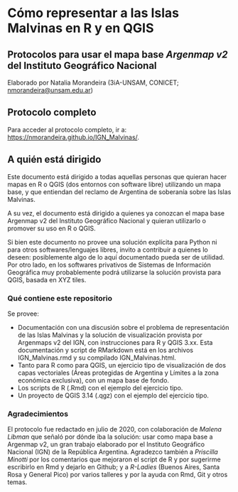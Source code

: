 # Cómo representar a las Islas Malvinas en R y en QGIS
## Protocolos para usar el mapa base _Argenmap v2_ del Instituto Geográfico Nacional

Elaborado por Natalia Morandeira (3iA-UNSAM, CONICET; nmorandeira@unsam.edu.ar)

## Protocolo completo
Para acceder al protocolo completo, ir a: <https://nmorandeira.github.io/IGN_Malvinas/>.

## A quién está dirigido
Este documento está dirigido a todas aquellas personas que quieran hacer mapas en R o QGIS (dos entornos con software libre) utilizando un mapa base, y que entiendan del reclamo de Argentina de soberanía sobre las Islas Malvinas.

A su vez, el documento está dirigido a quienes ya conozcan el mapa base Argenmap v2 del Instituto Geográfico Nacional y quieran utilizarlo o promover su uso en R o QGIS.

Si bien este documento no provee una solución explícita para Python ni para otros softwares/lenguajes libres, invito a contribuir a quienes lo deseen: posiblemente algo de lo aquí documentado pueda ser de utilidad. Por otro lado, en los softwares privativos de Sistemas de Información Geográfica muy probablemente podrá utilizarse la solución provista para QGIS, basada en XYZ tiles.

### Qué contiene este repositorio
Se provee:
- Documentación con una discusión sobre el problema de representación de las Islas Malvinas y la solución de visualización provista por Argenmaps v2 del IGN, con instrucciones para R y QGIS 3.xx. Esta documentación y script de RMarkdown está en los archivos IGN_Malvinas.rmd y su compilado IGN_Malvinas.html. 
- Tanto para R como para QGIS, un ejercicio tipo de visualización de dos capas vectoriales (Áreas protegidas de Argentina y Límites a la zona económica exclusiva), con un mapa base de fondo.
- Los scripts de R (.Rmd) con el ejemplo del ejercicio tipo.
- Un proyecto de QGIS 3.14 (.qgz) con el ejemplo del ejercicio tipo.

### Agradecimientos
El protocolo fue redactado en julio de 2020, con colaboración de *Malena Libman* que señaló por dónde iba la solución: usar como mapa base a Argenmap v2, un gran trabajo elaborado por el Instituto Geográfico Nacional (IGN) de la República Argentina. Agradezco también a *Priscilla Minotti* por los comentarios que mejoraron el script de R y por sugerirme escribirlo en Rmd y dejarlo en Github; y a *R-Ladies* (Buenos Aires, Santa Rosa y General Pico) por varios talleres y por la ayuda con Rmd, Git y otros temas. 
